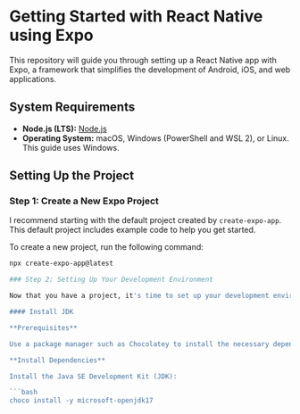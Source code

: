 # Getting Started with React Native using Expo

This repository will guide you through setting up a React Native app with Expo, a framework that simplifies the development of Android, iOS, and web applications.

## System Requirements

- **Node.js (LTS):** [Node.js](https://nodejs.org/en/)
- **Operating System:** macOS, Windows (PowerShell and WSL 2), or Linux. This guide uses Windows.

## Setting Up the Project

### Step 1: Create a New Expo Project

I recommend starting with the default project created by `create-expo-app`. This default project includes example code to help you get started.

To create a new project, run the following command:

```bash
npx create-expo-app@latest

### Step 2: Setting Up Your Development Environment

Now that you have a project, it's time to set up your development environment.

#### Install JDK

**Prerequisites**

Use a package manager such as Chocolatey to install the necessary dependencies.

**Install Dependencies**

Install the Java SE Development Kit (JDK):

```bash
choco install -y microsoft-openjdk17

